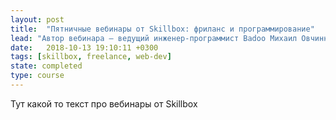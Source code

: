 ```yaml
---
layout: post
title:  "Пятничные вебинары от Skillbox: фриланс и программирование"
lead: "Автор вебинара — ведущий инженер-программист Badoo Михаил Овчинников. Он рассказывает о том, как программист может зарабатывать на фрилансе. У «свободного плавания» есть несколько преимуществ: Михаил говорит о них и подкрепляет кейсами успешных фрилансеров."
date:   2018-10-13 19:10:11 +0300
tags: [skillbox, freelance, web-dev]
state: completed
type: course
---
```

Тут какой то текст про вебинары от Skillbox

